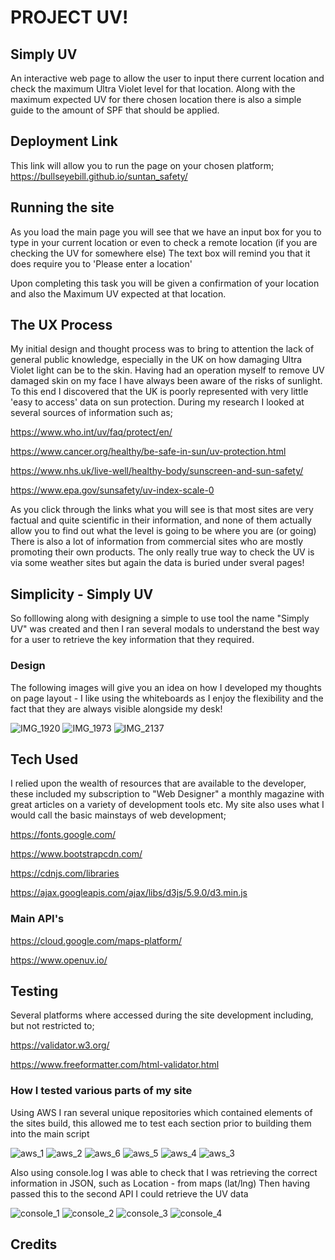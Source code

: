 #   PROJECT UV!

## Simply UV
An interactive web page to allow the user to input there current location and check the maximum Ultra Violet level for that location.
Along with the maximum expected UV for there chosen location there is also a simple guide to the amount of SPF that should be applied.

## Deployment Link

This link will allow you to run the page on your chosen platform;
https://bullseyebill.github.io/suntan_safety/

## Running the site

As you load the main page you will see that we have an input box for you to type in your current location or even to check a remote location
(if you are checking  the UV for somewhere else)
The text box will remind you that it does require you to 'Please enter a location'

Upon completing this task you will be given a confirmation of your location and also the Maximum UV expected at that location.

## The UX Process

My initial design and thought process was to bring to attention the lack of general public knowledge, especially in the UK on how damaging 
Ultra Violet light can be to the skin.
Having had an operation myself to remove  UV damaged skin on my face I have always been aware of the risks of sunlight.
To this end I discovered that the UK is poorly represented with very little 'easy to access' data on sun protection.
During my research I looked at several sources of information such as;

https://www.who.int/uv/faq/protect/en/

https://www.cancer.org/healthy/be-safe-in-sun/uv-protection.html

https://www.nhs.uk/live-well/healthy-body/sunscreen-and-sun-safety/

https://www.epa.gov/sunsafety/uv-index-scale-0

As you click through the links what you will see is that most sites are very factual and quite scientific in their
information, and none of them actually allow you to find out what the level is going to be where you are (or going)
There is also a lot of information from commercial sites who are mostly promoting their own products.
The only really true way to check the UV is via some weather sites but again the data is buried under sveral pages!

## Simplicity - Simply UV

So folllowing along with designing a simple to use tool the name "Simply UV" was created and then I ran several modals
to understand the best way for a user to retrieve the key information that they required.

### Design

The following images will give you an idea on how I developed my thoughts on page layout - I like using the whiteboards
as I enjoy the flexibility and the fact that they are always visible alongside my desk!

![IMG_1920](https://user-images.githubusercontent.com/38462360/63028442-bad6d200-bea6-11e9-998a-ebfac59ff119.JPG)
![IMG_1973](https://user-images.githubusercontent.com/38462360/63028443-bad6d200-bea6-11e9-9a8c-771d020744df.JPG)
![IMG_2137](https://user-images.githubusercontent.com/38462360/63028445-bad6d200-bea6-11e9-83dd-b6266ebb9928.jpg)

## Tech Used

I relied upon the wealth of resources that are available to the developer, these included my subscription to "Web Designer"
a monthly magazine with great articles on a variety of development tools etc.
My site also uses what I would call the basic mainstays of web development;

https://fonts.google.com/

https://www.bootstrapcdn.com/

https://cdnjs.com/libraries

https://ajax.googleapis.com/ajax/libs/d3js/5.9.0/d3.min.js

### Main API's

https://cloud.google.com/maps-platform/

https://www.openuv.io/

## Testing

Several platforms where accessed during the site development including, but not restricted to;

https://validator.w3.org/

https://www.freeformatter.com/html-validator.html

### How I tested various parts of my site

Using AWS I ran several unique repositories which contained elements of the sites build, this allowed me to test each section prior to building them into the main script

![aws_1](https://user-images.githubusercontent.com/38462360/63030109-b19b3480-bea9-11e9-8ac6-5753b72bea27.png)
![aws_2](https://user-images.githubusercontent.com/38462360/63030110-b19b3480-bea9-11e9-958a-363916b1c652.png)
![aws_6](https://user-images.githubusercontent.com/38462360/63030111-b19b3480-bea9-11e9-9886-344b7f44f4a9.png)
![aws_5](https://user-images.githubusercontent.com/38462360/63030112-b233cb00-bea9-11e9-9c61-2adb326a9980.png)
![aws_4](https://user-images.githubusercontent.com/38462360/63030113-b233cb00-bea9-11e9-98df-fb2a25b004ff.png)
![aws_3](https://user-images.githubusercontent.com/38462360/63030114-b233cb00-bea9-11e9-9025-8f56fd177250.png)


Also using console.log I was able to check that I was retrieving the correct information in JSON, such as Location - from maps
(lat/lng) Then having passed this to the second API I could retrieve the UV data

![console_1](https://user-images.githubusercontent.com/38462360/63032422-aea24300-bead-11e9-8529-6dab39809ba2.png)
![console_2](https://user-images.githubusercontent.com/38462360/63032423-af3ad980-bead-11e9-941a-1e53149b4ede.png)
![console_3](https://user-images.githubusercontent.com/38462360/63032424-af3ad980-bead-11e9-9f27-1140e2765481.png)
![console_4](https://user-images.githubusercontent.com/38462360/63032428-af3ad980-bead-11e9-96c3-c2543fb0ebd9.png)







## Credits


     
     
     
     
    
